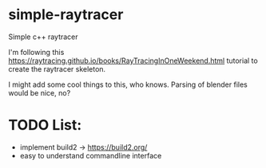 # simple-raytracer
 Simple c++ raytracer

I'm following this https://raytracing.github.io/books/RayTracingInOneWeekend.html tutorial to create the raytracer skeleton.

I might add some cool things to this, who knows. Parsing of blender files would be nice, no?

# TODO List:
- implement build2 -> https://build2.org/
- easy to understand commandline interface